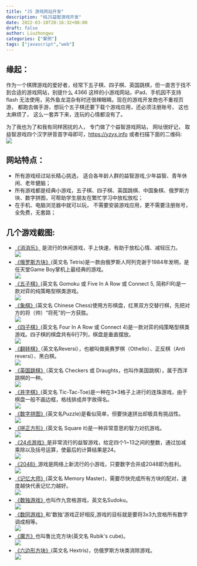 ```yaml
---
title: "JS 游戏网站开发"
description: "纯JS益智游戏开发"
date: 2022-03-10T20:16:32+08:00
draft: false
author: Liuzhongwu
categories: ["案例"]
tags: ["javascript","web"]
---
```


##  缘起：
作为一个棋牌游戏的爱好者，经常下五子棋、四子棋、英国跳棋，但一直苦于找不到合适的游戏网站，别提什么 4366 这样的小游戏网站，iPad、手机因不支持 flash 无法使用，另外鱼龙混杂有时还很辣眼睛。现在的游戏开发商也不重视页游， 都跑去做手游，想玩个五子棋还要下载个游戏应用，还必须注册账号， 这也太麻烦了， 这么一套弄下来，连玩的心情都没有了。

为了我也为了和我有同样困扰的人， 专门做了个益智游戏网站， 网址很好记， 取益智游戏四个汉字拼音首字母即可，<https://yzyx.info> 
或者扫描下面的二维码:   
 ![](../js_games_files/14.png)



##  网站特点：
  - 所有游戏经过站长精心挑选， 适合各年龄人群的益智游戏,少年益智、青年休闲、老年健脑；
  - 所有游戏都是经典小游戏，五子棋、四子棋、英国跳棋、中国象棋、俄罗斯方块、数字拼图，可帮助学生朋友在繁忙学习中放松放松；
  - 在手机、电脑浏览器中就可以玩， 不需要安装游戏应用，更不需要注册账号， 全免费，无套路；


## 几个游戏截图: 
- [《消消乐》](https://yzyx.info/xxl.html) 是流行的休闲游戏，手上快速，有助于放松心情、减轻压力。   
![](../js_games_files/13.png)
- [《俄罗斯方块》](https://yzyx.info/els.html)(英文名 Tetris)是一款由俄罗斯人阿列克谢于1984年发明，是任天堂Game Boy掌机上最经典的游戏。  
![](../js_games_files/12.png)
- [《五子棋》](https://yzyx.info/wzq.html)(英文名 Gomoku 或 Five In A Row 或 Connect 5, 简称FIR)是一款对弈的纯策略型棋类游戏。   
![](../js_games_files/11.png)
- [《象棋》](https://yzyx.info/xq.html)(英文名 Chinese Chess)使用方形棋盘，红黑双方交替行棋，先把对方的将（帅）“将死”的一方获胜。  
![](../js_games_files/10.png)
- [《四子棋》](https://yzyx.info/szq.html)(英文名 Four In A Row 或 Connect 4)是一款对弈的纯策略型棋类游戏。四子棋的棋盘共有6行7列，棋盘是垂直摆放。  
![](../js_games_files/9.png)
- [《翻转棋》](https://yzyx.info/fzq.html)（英文名Reversi），也被叫做奥赛罗棋（Othello）、正反棋（Anti reversi）、黑白棋。  
![](../js_games_files/8.png)
- [《英国跳棋》](https://yzyx.info/ygtq.html)（英文名 Checkers 或 Draughts，也叫作美国跳棋），属于西洋跳棋的一种。    
![](../js_games_files/7.png)
- [《井字棋》](https://yzyx.info/jzq.html)(英文名 Tic-Tac-Toe)是一种在3*3格子上进行的连珠游戏，由于棋盘一般不画边框，格线排成井字故得名。  
![](../js_games_files/6.png)
- [《数字拼图》](https://yzyx.info/szpt.html)(英文名Puzzle)是看似简单，但要快速拼出却极具有挑战性。   
![](../js_games_files/5.png)
- [《拼正方形》](https://yzyx.info/zfx.html)(英文名 Square it)是一种非常意思的智力对抗游戏。  
![](../js_games_files/4.png)
- [《24点游戏》](https://yzyx.info/24.html)是非常流行的益智游戏，给定四个1~13之间的整数，通过加减乘除以及括号运算，使最后的计算结果是24。  
![](../js_games_files/3.png)
- [《2048》](https://yzyx.info/2048.html)游戏是网络上新流行的小游戏，只要数字合并成2048即为胜利。  
![](../js_games_files/2.png)
- [《记忆大师》](https://yzyx.info/jy.html)(英文名 Memory Master)，需要尽快完成所有方块的配对，速度越快代表记忆力越好。  
![](../js_games_files/1.png)
- [《数独游戏》](https://yzyx.info/sd.html)也叫作九宫格游戏，英文名Sudoku。  
![](../js_games_files/15.png)
- [《数同游戏》](https://yzyx.info/st.html)和'数独'游戏正好相反,游戏的目标就是要将3x3九宫格所有数字调成相等。  
![](../js_games_files/16.png)
- [《魔方》](https://yzyx.info/mf.html)也叫鲁比克方块(英文名 Rubik's cube)。  
![](../js_games_files/17.png)
- [《六边形方块》](https://yzyx.info/lbx.html)(英文名 Hextris)，仿俄罗斯方块类消除游戏。  
![](../js_games_files/18.png)